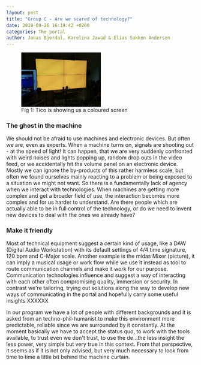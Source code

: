 ```yaml
---
layout: post
title: "Group C - Are we scared of technology?"
date: 2018-09-26 16:19:42 +0200
categories: The portal
author: Jonas Bjordal, Karolina Jawad & Elias Sukken Andersen
---
```


<figure>
<img src="/assets/img/Tico_going_mad.png" alt="Orange screen" width="50%" align="middle"/>
<figcaption>Fig 1: Tico is showing us a coloured screen </figcaption>
</figure>


### The ghost in the machine
We should not be afraid to use machines and electronic devices.
But often we are, even as experts. When a machine turns on, signals are shooting out - at the speed of light! 
It can happen, that we are very suddenly confronted with weird noises and lights popping up, random drop outs in the video feed, or we accidentally hit the volume panel on an electronic device. Mostly we can ignore the by-products of this rather harmless scale, but often we found ourselves mainly reacting to a problem or being exposed to a situation we might not want. So there is a fundamentally lack of agency when we interact with technologies. When machines are getting more complex and get a broader field of use, the interaction becomes more complex and for us harder to understand. Are there people which are actually able to be in full control of the technology, or do we need to invent new devices to deal with the ones we already have? 

### Make it friendly
Most of technical equipment suggest a certain kind of usage, like a DAW (Digital Audio Workstation) with its default settings of 4/4 time signature, 120 bpm and C-Major scale.
Another example is the midas Mixer (picture), it can imply a musical usage or work flow while we use it instead as tool to route communication channels and make it work for our purpose.
Communication technologies influence and suggest a way of interacting with each other often compromising quality, immersion or security.
In contrast we're tailoring, trying out solutions along the way to develop new ways of communicating in the portal and hopefully carry some useful insights
XXXXXX

In our program we have a lot of people with different backgrounds and it is asked from an techno-phil-humanist to make this environment more predictable, reliable since we are surrounded by it constantly.
At the moment basically we have to accept the status quo, to work with the tools available, to trust even we don't trust, to use the de 
..the less insight the less power, very simple but very true in this context. 
From that perspective, it seems as if it is not only advised, but very much necessary to look from time to time a little bit behind the machine curtain. 

